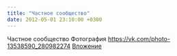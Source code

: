 ```yaml
---
title: "Частное сообщество"
date: 2012-05-01 23:10:00 +0300
---
```


Частное сообщество
Фотография
<a class="vk-attach" href="https://vk.com/photo-13538590_280982274">https://vk.com/photo-13538590_280982274</a>
<a class="vk-attach" href="https://vk.com/photo-13538590_280982274">Вложение</a>
